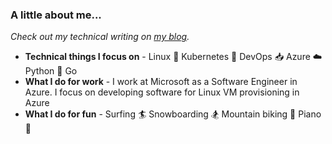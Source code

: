 ### A little about me...

*Check out my technical writing on [my blog](https://trstringer.com).*

* **Technical things I focus on** - Linux :penguin:  Kubernetes :whale: DevOps :inbox_tray: Azure :cloud: Python :snake: Go
* **What I do for work** - I work at Microsoft as a Software Engineer in Azure. I focus on developing software for Linux VM provisioning in Azure
* **What I do for fun** -  Surfing :surfer: Snowboarding :snowboarder: Mountain biking :mountain_bicyclist: Piano :musical_note:
